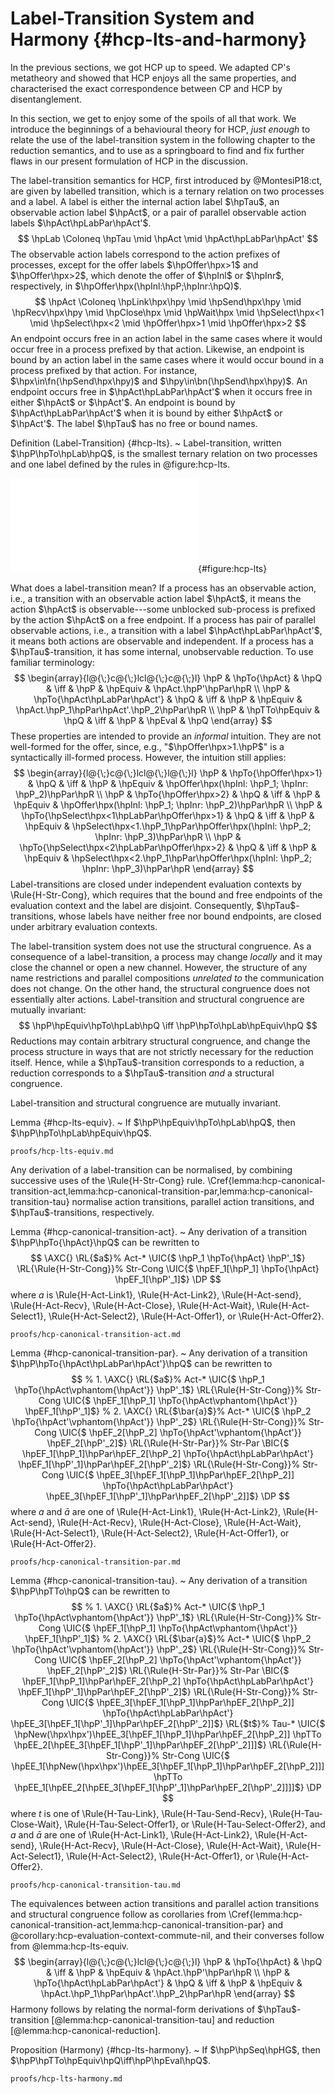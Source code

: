 # Label-Transition System and Harmony {#hcp-lts-and-harmony}

In the previous sections, we got HCP up to speed.
We adapted CP's metatheory and showed that HCP enjoys all the same properties, and characterised the exact correspondence between CP and HCP by disentanglement.

In this section, we get to enjoy some of the spoils of all that work.
We introduce the beginnings of a behavioural theory for HCP, *just enough* to relate the use of the label-transition system in the following chapter to the reduction semantics, and to use as a springboard to find and fix further flaws in our present formulation of HCP in the discussion.

The label-transition semantics for HCP, first introduced by @MontesiP18:ct, are given by labelled transition, which is a ternary relation on two processes and a label.
A label is either the internal action label $\hpTau$, an observable action label $\hpAct$, or a pair of parallel observable action labels $\hpAct\hpLabPar\hpAct'$.
$$
  \hpLab
  \Coloneq \hpTau
  \mid     \hpAct
  \mid     \hpAct\hpLabPar\hpAct'
$$
The observable action labels correspond to the action prefixes of processes, except for  the offer labels $\hpOffer\hpx>1$ and $\hpOffer\hpx>2$, which denote the offer of $\hpInl$ or $\hpInr$, respectively, in $\hpOffer\hpx(\hpInl:\hpP;\hpInr:\hpQ)$.
$$
  \hpAct
  \Coloneq \hpLink\hpx\hpy
  \mid     \hpSend\hpx\hpy
  \mid     \hpRecv\hpx\hpy
  \mid     \hpClose\hpx
  \mid     \hpWait\hpx
  \mid     \hpSelect\hpx<1
  \mid     \hpSelect\hpx<2
  \mid     \hpOffer\hpx>1
  \mid     \hpOffer\hpx>2
$$
An endpoint occurs free in an action label in the same cases where it would occur free in a process prefixed by that action. Likewise, an endpoint is bound by an action label in the same cases where it would occur bound in a process prefixed by that action. For instance, $\hpx\in\fn(\hpSend\hpx\hpy)$ and $\hpy\in\bn(\hpSend\hpx\hpy)$.
An endpoint occurs free in $\hpAct\hpLabPar\hpAct'$ when it occurs free in either $\hpAct$ or $\hpAct'$. An endpoint is bound by $\hpAct\hpLabPar\hpAct'$ when it is bound by either $\hpAct$ or $\hpAct'$.
The label $\hpTau$ has no free or bound names.

Definition (Label-Transition) {#hcp-lts}.
  ~ Label-transition, written $\hpP\hpTo\hpLab\hpQ$, is the smallest ternary relation on two processes and one label defined by the rules in @figure:hcp-lts.

![Label-Transition System for Hypersequent CP](figures/lts.tex?as=webp){#figure:hcp-lts}

What does a label-transition mean?
If a process has an observable action, i.e., a transition with an observable action label $\hpAct$, it means the action $\hpAct$ is observable---some unblocked sub-process is prefixed by the action $\hpAct$ on a free endpoint.
If a process has pair of parallel observable actions, i.e., a transition with a label $\hpAct\hpLabPar\hpAct'$, it means both actions are observable and independent.
If a process has a $\hpTau$-transition, it has some internal, unobservable reduction.
To use familiar terminology:
$$
\begin{array}{l@{\;}c@{\;}lcl@{\;}c@{\;}l}
\hpP & \hpTo{\hpAct} & \hpQ
& \iff
& \hpP & \hpEquiv & \hpAct.\hpP'\hpPar\hpR
\\
\hpP & \hpTo{\hpAct\hpLabPar\hpAct'} & \hpQ
& \iff
& \hpP & \hpEquiv & \hpAct.\hpP_1\hpPar\hpAct'.\hpP_2\hpPar\hpR
\\
\hpP & \hpTTo\hpEquiv & \hpQ
& \iff
& \hpP & \hpEval & \hpQ
\end{array}
$$
These properties are intended to provide an *informal* intuition.
They are not well-formed for the offer, since, e.g., "$\hpOffer\hpx>1.\hpP$" is a syntactically ill-formed process. However, the intuition still applies:
$$
\begin{array}{l@{\;}c@{\;}lcl@{\;}l@{\;}l}
\hpP & \hpTo{\hpOffer\hpx>1} & \hpQ
& \iff
& \hpP & \hpEquiv & \hpOffer\hpx(\hpInl: \hpP_1; \hpInr: \hpP_2)\hpPar\hpR
\\
\hpP & \hpTo{\hpOffer\hpx>2} & \hpQ
& \iff
& \hpP & \hpEquiv & \hpOffer\hpx(\hpInl: \hpP_1; \hpInr: \hpP_2)\hpPar\hpR
\\
\hpP & \hpTo{\hpSelect\hpx<1\hpLabPar\hpOffer\hpx>1} & \hpQ
& \iff
& \hpP & \hpEquiv & \hpSelect\hpx<1.\hpP_1\hpPar\hpOffer\hpx(\hpInl: \hpP_2; \hpInr: \hpP_3)\hpPar\hpR
\\
\hpP & \hpTo{\hpSelect\hpx<2\hpLabPar\hpOffer\hpx>2} & \hpQ
& \iff
& \hpP & \hpEquiv & \hpSelect\hpx<2.\hpP_1\hpPar\hpOffer\hpx(\hpInl: \hpP_2; \hpInr: \hpP_3)\hpPar\hpR
\end{array}
$$
Label-transitions are closed under independent evaluation contexts by \Rule{H-Str-Cong}, which requires that the bound and free endpoints of the evaluation context and the label are disjoint.
Consequently, $\hpTau$-transitions, whose labels have neither free nor bound endpoints, are closed under arbitrary evaluation contexts.

The label-transition system does not use the structural congruence.
As a consequence of a label-transition, a process may change *locally* and it may close the channel or open a new channel.
However, the structure of any name restrictions and parallel compositions *unrelated to* the communication does not change.
On the other hand, the structural congruence does not essentially alter actions.
Label-transition and structural congruence are mutually invariant:
$$
  \hpP\hpEquiv\hpTo\hpLab\hpQ
  \iff
  \hpP\hpTo\hpLab\hpEquiv\hpQ
$$
Reductions may contain arbitrary structural congruence, and change the process structure in ways that are not strictly necessary for the reduction itself.
Hence, while a $\hpTau$-transition corresponds to a reduction, a reduction corresponds to a $\hpTau$-transition *and* a structural congruence.

Label-transition and structural congruence are mutually invariant.

Lemma {#hcp-lts-equiv}.
  ~ If $\hpP\hpEquiv\hpTo\hpLab\hpQ$, then $\hpP\hpTo\hpLab\hpEquiv\hpQ$.

```include
proofs/hcp-lts-equiv.md
```

Any derivation of a label-transition can be normalised, by combining successive uses of the \Rule{H-Str-Cong} rule.
\Cref{lemma:hcp-canonical-transition-act,lemma:hcp-canonical-transition-par,lemma:hcp-canonical-transition-tau} normalise action transitions, parallel action transitions, and $\hpTau$-transitions, respectively.

Lemma {#hcp-canonical-transition-act}.
  ~ Any derivation of a transition $\hpP\hpTo{\hpAct}\hpQ$ can be rewritten to
    $$
      \AXC{}
      \RL{$a$}% Act-*
      \UIC{$
        \hpP_1
        \hpTo{\hpAct}
        \hpP'_1$}
      \RL{\Rule{H-Str-Cong}}% Str-Cong
      \UIC{$
        \hpEF_1[\hpP_1]
        \hpTo{\hpAct}
        \hpEF_1[\hpP'_1]$}
      \DP
    $$
    where $a$ is \Rule{H-Act-Link1}, \Rule{H-Act-Link2}, \Rule{H-Act-send}, \Rule{H-Act-Recv}, \Rule{H-Act-Close}, \Rule{H-Act-Wait}, \Rule{H-Act-Select1}, \Rule{H-Act-Select2}, \Rule{H-Act-Offer1}, or \Rule{H-Act-Offer2}.

```include
proofs/hcp-canonical-transition-act.md
```

Lemma {#hcp-canonical-transition-par}.
  ~ Any derivation of a transition $\hpP\hpTo{\hpAct\hpLabPar\hpAct'}\hpQ$ can be rewritten to
    $$
      % 1.
        \AXC{}
        \RL{$a$}% Act-*
        \UIC{$
          \hpP_1
          \hpTo{\hpAct\vphantom{\hpAct'}}
          \hpP'_1$}
        \RL{\Rule{H-Str-Cong}}% Str-Cong
        \UIC{$
          \hpEF_1[\hpP_1]
          \hpTo{\hpAct\vphantom{\hpAct'}}
          \hpEF_1[\hpP'_1]$}
      % 2.
        \AXC{}
        \RL{$\bar{a}$}% Act-*
        \UIC{$
          \hpP_2
          \hpTo{\hpAct'\vphantom{\hpAct'}}
          \hpP'_2$}
        \RL{\Rule{H-Str-Cong}}% Str-Cong
        \UIC{$
          \hpEF_2[\hpP_2]
          \hpTo{\hpAct'\vphantom{\hpAct'}}
          \hpEF_2[\hpP'_2]$}
      \RL{\Rule{H-Str-Par}}% Str-Par
      \BIC{$
        \hpEF_1[\hpP_1]\hpPar\hpEF_2[\hpP_2]
        \hpTo{\hpAct\hpLabPar\hpAct'}
        \hpEF_1[\hpP'_1]\hpPar\hpEF_2[\hpP'_2]$}
      \RL{\Rule{H-Str-Cong}}% Str-Cong
      \UIC{$
        \hpEE_3[\hpEF_1[\hpP_1]\hpPar\hpEF_2[\hpP_2]]
        \hpTo{\hpAct\hpLabPar\hpAct'}
        \hpEE_3[\hpEF_1[\hpP'_1]\hpPar\hpEF_2[\hpP'_2]]$}
      \DP
    $$
    where $a$ and $\bar{a}$ are one of \Rule{H-Act-Link1}, \Rule{H-Act-Link2}, \Rule{H-Act-send}, \Rule{H-Act-Recv}, \Rule{H-Act-Close}, \Rule{H-Act-Wait}, \Rule{H-Act-Select1}, \Rule{H-Act-Select2}, \Rule{H-Act-Offer1}, or \Rule{H-Act-Offer2}.

```include
proofs/hcp-canonical-transition-par.md
```

Lemma {#hcp-canonical-transition-tau}.
  ~ Any derivation of a transition $\hpP\hpTTo\hpQ$ can be rewritten to
    $$
      % 1.
        \AXC{}
        \RL{$a$}% Act-*
        \UIC{$
          \hpP_1
          \hpTo{\hpAct\vphantom{\hpAct'}}
          \hpP'_1$}
        \RL{\Rule{H-Str-Cong}}% Str-Cong
        \UIC{$
          \hpEF_1[\hpP_1]
          \hpTo{\hpAct\vphantom{\hpAct'}}
          \hpEF_1[\hpP'_1]$}
      % 2.
        \AXC{}
        \RL{$\bar{a}$}% Act-*
        \UIC{$
          \hpP_2
          \hpTo{\hpAct'\vphantom{\hpAct'}}
          \hpP'_2$}
        \RL{\Rule{H-Str-Cong}}% Str-Cong
        \UIC{$
          \hpEF_2[\hpP_2]
          \hpTo{\hpAct'\vphantom{\hpAct'}}
          \hpEF_2[\hpP'_2]$}
      \RL{\Rule{H-Str-Par}}% Str-Par
      \BIC{$
        \hpEF_1[\hpP_1]\hpPar\hpEF_2[\hpP_2]
        \hpTo{\hpAct\hpLabPar\hpAct'}
        \hpEF_1[\hpP'_1]\hpPar\hpEF_2[\hpP'_2]$}
      \RL{\Rule{H-Str-Cong}}% Str-Cong
      \UIC{$
        \hpEE_3[\hpEF_1[\hpP_1]\hpPar\hpEF_2[\hpP_2]]
        \hpTo{\hpAct\hpLabPar\hpAct'}
        \hpEE_3[\hpEF_1[\hpP'_1]\hpPar\hpEF_2[\hpP'_2]]$}
      \RL{$t$}% Tau-*
      \UIC{$
        \hpNew(\hpx\hpx')\hpEE_3[\hpEF_1[\hpP_1]\hpPar\hpEF_2[\hpP_2]]
        \hpTTo
        \hpEE_2[\hpEE_3[\hpEF_1[\hpP'_1]\hpPar\hpEF_2[\hpP'_2]]]$}
      \RL{\Rule{H-Str-Cong}}% Str-Cong
      \UIC{$
        \hpEE_1[\hpNew(\hpx\hpx')\hpEE_3[\hpEF_1[\hpP_1]\hpPar\hpEF_2[\hpP_2]]]
        \hpTTo
        \hpEE_1[\hpEE_2[\hpEE_3[\hpEF_1[\hpP'_1]\hpPar\hpEF_2[\hpP'_2]]]]$}
      \DP
    $$
    where $t$ is one of \Rule{H-Tau-Link}, \Rule{H-Tau-Send-Recv}, \Rule{H-Tau-Close-Wait}, \Rule{H-Tau-Select-Offer1}, or \Rule{H-Tau-Select-Offer2}, and $a$ and $\bar{a}$ are one of \Rule{H-Act-Link1}, \Rule{H-Act-Link2}, \Rule{H-Act-send}, \Rule{H-Act-Recv}, \Rule{H-Act-Close}, \Rule{H-Act-Wait}, \Rule{H-Act-Select1}, \Rule{H-Act-Select2}, \Rule{H-Act-Offer1}, or \Rule{H-Act-Offer2}.

```include
proofs/hcp-canonical-transition-tau.md
```

The equivalences between action transitions and parallel action transitions and structural congruence follow as corollaries from \Cref{lemma:hcp-canonical-transition-act,lemma:hcp-canonical-transition-par} and @corollary:hcp-evaluation-context-commute-nil, and their converses follow from @lemma:hcp-lts-equiv.
$$
\begin{array}{l@{\;}c@{\;}lcl@{\;}c@{\;}l}
  \hpP & \hpTo{\hpAct} & \hpQ
  & \iff
  & \hpP & \hpEquiv & \hpAct.\hpP'\hpPar\hpR
  \\
  \hpP & \hpTo{\hpAct\hpLabPar\hpAct'} & \hpQ
  & \iff
  & \hpP & \hpEquiv & \hpAct.\hpP_1\hpPar\hpAct'.\hpP_2\hpPar\hpR
\end{array}
$$
Harmony follows by relating the normal-form derivations of $\hpTau$-transition [@lemma:hcp-canonical-transition-tau] and reduction [@lemma:hcp-canonical-reduction].

Proposition (Harmony) {#hcp-lts-harmony}.
  ~ If $\hpP\hpSeq\hpHG$, then $\hpP\hpTTo\hpEquiv\hpQ\iff\hpP\hpEval\hpQ$.

```include
proofs/hcp-lts-harmony.md
```
